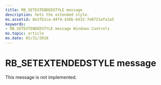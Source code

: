 ```yaml
---
title: RB_SETEXTENDEDSTYLE message
description: Sets the extended style.
ms.assetid: 8e2fb1ca-d4f4-436b-b432-7e0721efa1a5
keywords:
- RB_SETEXTENDEDSTYLE message Windows Controls
ms.topic: article
ms.date: 05/31/2018
---
```


# RB\_SETEXTENDEDSTYLE message

This message is not implemented.

 

 




